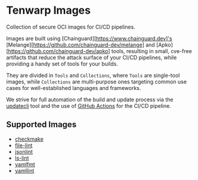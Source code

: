 # Tenwarp Images

Collection of secure OCI images for CI/CD pipelines.

Images are built using [Chainguard][https://www.chainguard.dev]'s [Melange][https://github.com/chainguard-dev/melange]
and [Apko][https://github.com/chainguard-dev/apko] tools, resulting in small, cve-free artifacts that reduce the
attack surface of your CI/CD pipelines, while providing a handy set of tools for your builds.

They are divided in `Tools` and `Collections`, where `Tools` are single-tool images, while `Collections`
are multi-purpose ones targeting common use cases for well-established languages and frameworks.

We strive for full automation of the build and update process via the [updatecli](https://www.updatecli.io) tool and
the use of [GitHub Actions](https://github.com/features/actions) for the CI/CD pipeline.

## Supported Images

- [checkmake](https://github.com/mrtazz/checkmake)
- [file-lint](https://github.com/cytopia/docker-file-lint)
- [jsonlint](https://github.com/zaach/jsonlint)
- [ls-lint](https://github.com/loeffel-io/ls-lint)
- [yamlfmt](https://github.com/google/yamlfmt)
- [yamllint](https://github.com/adrienverge/yamllint)
